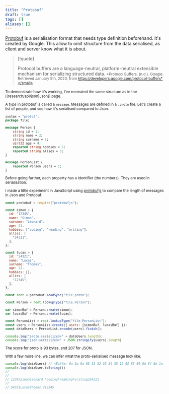 ```yaml
---
title: "Protobuf"
draft: true
tags: []
aliases: []
---
```


[Protobuf](https://developers.google.com/protocol-buffers) is a serialisation format that needs type definition beforehand. It's created by Google. This allow to omit structure from the data serialised, as client and server know what it is about.

> [!quote]
>
> Protocol buffers are a language-neutral, platform-neutral extensible mechanism for serializing structured data.
> <small>*Protocol Buffers. (n.d.). Google. Retrieved January 5th, 2023, from https://developers.google.com/protocol-buffers*</small>

To demonstrate how it's working, I've recreated the same structure as in the [[research/api/json|Json]] page.

A *type* in protobuf is called a `message`. Messages are defined in a `.proto` file. Let's create a list of people, and see how it's serialised compared to Json.

```protobuf
syntax = "proto3";
package file;

message Person {
    string id = 1;
    string name = 2;
    string surname = 3;
    uint32 age = 4;
    repeated string hobbies = 5;
    repeated string allies = 6;
}

message PersonList {
    repeated Person users = 1;
}
```

Before going further, each property has a identifier (the numbers). They are used in serialisation.

I made a little experiment in JavaScript using [protobufjs](https://www.npmjs.com/package/protobufjs) to compare the length of messages in Json and Protobuf:

```js
const protobuf = require("protobufjs");

const simon = {
  id: "12345",
  name: "Simon",
  surname: "Leonard",
  age: 21,
  hobbies: ["coding", "reading", "writing"],
  allies: [
    "54321",
  ],
};

const lucas = {
  id: "54321",
  name: "Lucas",
  surname: "Thomas",
  age: 22,
  hobbies: [],
  allies: [
    "12345",
  ],
};

const root = protobuf.loadSync("file.proto");

const Person = root.lookupType("file.Person");

var simonBuf = Person.create(simon);
var lucasBuf = Person.create(lucas);

const PersonList = root.lookupType("file.PersonList");
const users = PersonList.create({ users: [simonBuf, lucasBuf] });
const dataUsers = PersonList.encode(users).finish();

console.log("proto-serialized=" + dataUsers.length);
console.log("json-serialized=" + JSON.stringify(users).length)
```

The score for proto is 93 bytes, and 207 for JSON.

With a few more line, we can infer what the proto-serialised message look like:
```js
console.log(dataUsers) // <Buffer 0a 3a 0a 05 31 32 33 34 35 12 05 53 69 6d 6f 6e 1a 07 4c 65 6f 6e 61 72 64 20 15 2a 06 63 6f 64 69 6e 67 2a 07 72 65 61 64 69 6e 67 2a 07 77 72 69 74 ... 43 more bytes>
console.log(dataUser.toString())
//
// :
// 12345SimonLeonard *coding*reading*writing254321
//
// 54321LucasThomas 212345
```